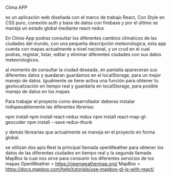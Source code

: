 Clima APP

es un aplicación web diseñada con el marco de trabajo React, Con Style en CSS puro, conexión  auth y  base de datos con firebase y por el último se maneja un estado global mediante react-redux




En Clima-App podras consultar los diferentes cambios climaticos de las ciudades del mundo, con una pequeña descripción meteorologica, esta app cuenta con mapas actualmente a nivel nacional, y un crud en el cual podras, registar, listar, editar y eliminar diferentes ciudades con sus datos meteorologicos.

al momento de consultar la ciudad deseada, en pantalla apareceran sus diferentes datos y quedaran guardamos en el localStorage, para un mejor manejo de datos.
Igualmente se tiene activa una función para obtener tu geolocalización en tiempo real y guardarla en localStorage, para posible manejo de datos en los mapas

Para trabajar el proyecto como desarrollador deberas instalar indispesablemente las diferentes librerias:

npm install 
npm install react-redux redux
npm install react-map-gl-geocoder
npm install --save redux-thunk


y demás librearias que actualmente se maneja en el proyecto en forma global.

se utilizan dos apis Rest
la principal llamada openWeather  para obtener los datos de las diferentes ciudades en tiempo real y la segunda llamada MapBox la cual nos sirve para consumir los diferentes servicios de los mapas
OpenWeather =  https://openweathermap.org/
MapBox = https://docs.mapbox.com/help/tutorials/use-mapbox-gl-js-with-react/




